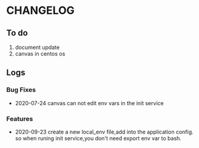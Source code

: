 # CHANGELOG

## To do
1. document update 
2. canvas in centos os 

## Logs

### Bug Fixes
* 2020-07-24  canvas can not edit env vars in the init service

### Features
* 2020-09-23  create a new local_env file,add into  the application config.
  so when runing init service,you don't need export env var to bash.
